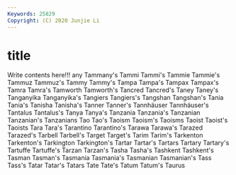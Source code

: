 ```yaml
---
Keywords: 25829
Copyright: (C) 2020 Junjie Li
---
```


# title

Write contents here!!!
any 
Tammany's 
Tammi 
Tammi's 
Tammie 
Tammie's
Tammuz 
Tammuz's 
Tammy 
Tammy's 
Tampa 
Tampa's 
Tampax 
Tampax's 
Tamra 
Tamra's
Tamworth 
Tamworth's 
Tancred 
Tancred's 
Taney 
Taney's 
Tanganyika 
Tanganyika's 
Tangiers 
Tangiers's
Tangshan 
Tangshan's 
Tania 
Tania's 
Tanisha 
Tanisha's 
Tanner 
Tanner's 
Tannhäuser 
Tannhäuser's
Tantalus 
Tantalus's 
Tanya 
Tanya's 
Tanzania 
Tanzania's 
Tanzanian 
Tanzanian's 
Tanzanians 
Tao
Tao's 
Taoism 
Taoism's 
Taoisms 
Taoist 
Taoist's 
Taoists 
Tara 
Tara's 
Tarantino
Tarantino's 
Tarawa 
Tarawa's 
Tarazed 
Tarazed's 
Tarbell 
Tarbell's 
Target 
Target's 
Tarim
Tarim's 
Tarkenton 
Tarkenton's 
Tarkington 
Tarkington's 
Tartar 
Tartar's 
Tartars 
Tartary 
Tartary's
Tartuffe 
Tartuffe's 
Tarzan 
Tarzan's 
Tasha 
Tasha's 
Tashkent 
Tashkent's 
Tasman 
Tasman's
Tasmania 
Tasmania's 
Tasmanian 
Tasmanian's 
Tass 
Tass's 
Tatar 
Tatar's 
Tatars 
Tate
Tate's 
Tatum 
Tatum's 
Taurus 
